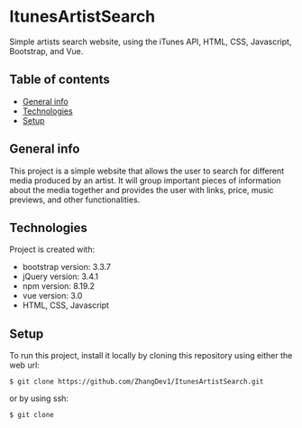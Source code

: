# ItunesArtistSearch

Simple artists search website, using the iTunes API, HTML, CSS, Javascript, Bootstrap, and Vue.

## Table of contents
* [General info](#general-info)
* [Technologies](#technologies)
* [Setup](#setup)

## General info
This project is a simple website that allows the user to search for different media produced by an artist. It will group important pieces of information about the media together and provides the user with links, price, music previews, and other functionalities. 
	
## Technologies
Project is created with:
* bootstrap version: 3.3.7
* jQuery version: 3.4.1
* npm version: 8.19.2
* vue version: 3.0
* HTML, CSS, Javascript
	
## Setup
To run this project, install it locally by cloning this repository using either the web url:

```
$ git clone https://github.com/ZhangDev1/ItunesArtistSearch.git
```
or by using ssh:
```
$ git clone
```
